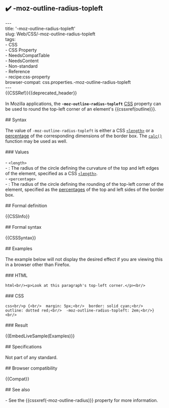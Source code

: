 ## ✔️ -moz-outline-radius-topleft 
 ---<br/>title: '-moz-outline-radius-topleft'<br/>slug: Web/CSS/-moz-outline-radius-topleft<br/>tags:<br/>  - CSS<br/>  - CSS Property<br/>  - NeedsCompatTable<br/>  - NeedsContent<br/>  - Non-standard<br/>  - Reference<br/>  - recipe:css-property<br/>browser-compat: css.properties.-moz-outline-radius-topleft<br/>---<br/>{{CSSRef}}{{deprecated_header}}<br/><br/>In Mozilla applications, the **`-moz-outline-radius-topleft`** [CSS](/en-US/docs/Web/CSS) property can be used to round the top-left corner of an element's {{cssxref(outline)}}.<br/><br/>## Syntax<br/><br/>The value of `-moz-outline-radius-topleft` is either a CSS [`<length>`](/en-US/docs/Web/CSS/length) or a [percentage](/en-US/docs/Web/CSS/percentage) of the corresponding dimensions of the border box. The [`calc()`](</en-US/docs/Web/CSS/calc()>) function may be used as well.<br/><br/>### Values<br/><br/>- `<length>`<br/>  - : The radius of the circle defining the curvature of the top and left edges of the element, specified as a CSS [`<length>`](/en-US/docs/Web/CSS/length).<br/>- `<percentage>`<br/>  - : The radius of the circle defining the rounding of the top-left corner of the element, specified as the [percentages](/en-US/docs/Web/CSS/percentage) of the top and left sides of the border box.<br/><br/>## Formal definition<br/><br/>{{CSSInfo}}<br/><br/>## Formal syntax<br/><br/>{{CSSSyntax}}<br/><br/>## Examples<br/><br/>The example below will not display the desired effect if you are viewing this in a browser other than Firefox.<br/><br/>### HTML<br/><br/>```html<br/><p>Look at this paragraph's top-left corner.</p><br/>```<br/><br/>### CSS<br/><br/>```css<br/>p {<br/>  margin: 5px;<br/>  border: solid cyan;<br/>  outline: dotted red;<br/>  -moz-outline-radius-topleft: 2em;<br/>}<br/>```<br/><br/>### Result<br/><br/>{{EmbedLiveSample(Examples)}}<br/><br/>## Specifications<br/><br/>Not part of any standard.<br/><br/>## Browser compatibility<br/><br/>{{Compat}}<br/><br/>## See also<br/><br/>- See the {{cssxref(-moz-outline-radius)}} property for more information.<br/>